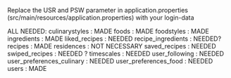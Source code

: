Replace the USR and PSW parameter in application.properties (src/main/resources/application.properties) with your login-data

ALL NEEDED:
culinarystyles : MADE
foods : MADE
foodstyles : MADE
ingredients : MADE
liked_recipes : NEEDED
recipe_ingredients : NEEDED?
recipes : MADE
residences : NOT NECESSARY
saved_recipes : NEEDED
swiped_recipes : NEEDED ?
timescales : NEEDED
user_following : NEEDED
user_preferences_culinary : NEEDED
user_preferences_food : NEEDED
users : MADE
